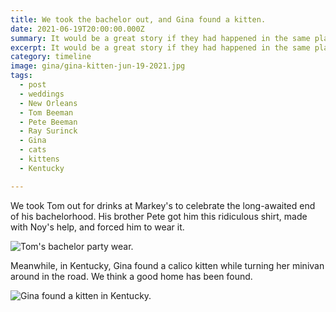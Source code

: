 ```yaml
---
title: We took the bachelor out, and Gina found a kitten.
date: 2021-06-19T20:00:00.000Z
summary: It would be a great story if they had happened in the same place.
excerpt: It would be a great story if they had happened in the same place.
category: timeline
image: gina/gina-kitten-jun-19-2021.jpg
tags:
  - post 
  - weddings
  - New Orleans
  - Tom Beeman
  - Pete Beeman
  - Ray Surinck
  - Gina
  - cats
  - kittens
  - Kentucky

---
```


We took Tom out for drinks at Markey's to celebrate the long-awaited end of his bachelorhood. His brother Pete got him this ridiculous shirt, made with Noy's help, and forced him to wear it.

![Tom's bachelor party wear.](/static/img/timeline/tom-shirt-detail-jun-19-2021.jpg "Tom's bachelor party wear.")

Meanwhile, in Kentucky, Gina found a calico kitten while turning her minivan around in the road. We think a good home has been found.

![Gina found a kitten in Kentucky.](/static/img/gina/gina-kitten-jun-19-2021.jpg "Gina found a kitten in Kentucky.")
